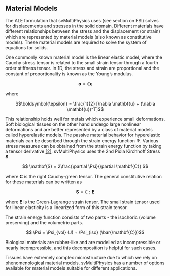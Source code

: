 <h2 id ="user_guide_material_models"> Material Models </h2>
The ALE formulation that svMultiPhysics uses (see section on FSI) solves for displacements and stresses in the solid domain. Different materials have different relationships between the stress and the displacement (or strain) which are represented by material models (also known as constitutive models). These material models are required to solve the system of equations for solids.

One commonly known material model is the linear elastic model, where the Cauchy stress tensor is related to the small strain tensor through a fourth order stiffness tensor. In 1D, the stress and strain are proportional and the constant of proportionality is known as the Young’s modulus. 

$$\boldsymbol{\sigma} = \mathbb{C}\boldsymbol{\epsilon}$$

where 

$$\boldsymbol{\epsilon} = \frac{1}{2} [\nabla \mathbf{u} + (\nabla \mathbf{u})^T]$$

This relationship holds well for metals which experience small deformations. Soft biological tissues on the other hand undergo large nonlinear deformations and are better represented by a class of material models called hyperelastic models. The passive material behavior for hyperelastic materials can be described through the strain energy function $\Psi$. Various stress measures can be obtained from the strain energy function by taking a tensor derivative <a href="#ref-2_derive_stress_elasticity">[2]</a>. svMultiPhysics uses the 2nd Piola Kirchhoff Stress $\mathbf{S}$.

$$ \mathbf{S} = 2\frac{\partial \Psi}{\partial \mathbf{C}} $$

where $\mathbf{C}$ is the right Cauchy-green tensor. The general constitutive relation for these materials can be written as

$$ \mathbf{S} = \mathbb{C}:\mathbf{E}$$

where $\mathbf{E}$ is the Green-Lagrange strain tensor. The small strain tensor used for linear elasticity is a linearized form of this strain tensor.

The strain energy function consists of two parts - the isochoric (volume preserving) and the volumetric parts. 

$$ \Psi = \Psi_{vol} (J) + \Psi_{iso} (\bar{\mathbf{C}})$$

Biological materials are rubber-like and are modelled as incompressible or nearly incompressible, and this decomposition is helpful for such cases.

Tissues have extremely complex microstructure due to which we rely on phenomenological material models. svMultiPhysics has a number of options available for material models suitable for different applications.




